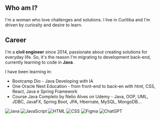 ## Who am I?
I'm a woman who love challenges and solutions. I live in Curitiba and I'm driven by curiosity and desire to learn. 

## Career
I'm a **civil engineer** since 2014, passionate about creating solutions for everyday life. So, it's the reason I'm migrating to development back-end, currently learning to code in **Java**. 

I have been learning in:
- Bootcamp Dio - Java Developing with IA
- One Oracle Next Education - from front-end to back-en with html, CSS, React, Java e Spring Framework
- Course Java Completo by Nelio Alves on Udemy - Java, OOP, UML, JDBC, JavaFX, Spring Boot, JPA, Hbernate, MySQL, MongoDB...

![Java](https://img.shields.io/badge/Java-007396?style=for-the-badge&logo=java&logoColor=white)
![JavaScript](https://img.shields.io/badge/JavaScript-F7DF1E?style=for-the-badge&logo=javascript&logoColor=black)
![HTML](https://img.shields.io/badge/HTML5-E34F26?style=for-the-badge&logo=html5&logoColor=white)
![CSS](https://img.shields.io/badge/CSS3-1572B6?style=for-the-badge&logo=css3&logoColor=white)
![Figma](https://img.shields.io/badge/Figma-F24E1E?style=for-the-badge&logo=figma&logoColor=white)
![ChatGPT](https://img.shields.io/badge/ChatGPT-00A67E?style=for-the-badge&logo=openai&logoColor=white)












